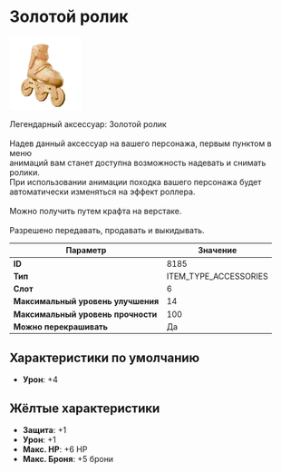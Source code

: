 # Золотой ролик

![Item Image](../img/8185.webp?raw=true)

Легендарный аксессуар: Золотой ролик<br><br>Надев данный аксессуар на вашего персонажа, первым пунктом в меню<br>анимаций вам станет доступна возможность надевать и снимать ролики.<br>При использовании анимации походка вашего персонажа будет<br>автоматически изменяться на эффект роллера.<br><br>Можно получить путем крафта на верстаке.<br><br>Разрешено передавать, продавать и выкидывать.


| Параметр | Значение |
|----------|----------|
| **ID** | 8185 |
| **Тип** | ITEM_TYPE_ACCESSORIES |
| **Слот** | 6 |
| **Максимальный уровень улучшения** | 14 |
| **Максимальный уровень прочности** | 100 |
| **Можно перекрашивать** | Да |

## Характеристики по умолчанию

- **Урон**: +4

## Жёлтые характеристики

- **Защита**: +1
- **Урон**: +1
- **Макс. HP**: +6 HP
- **Макс. Броня**: +5 брони

